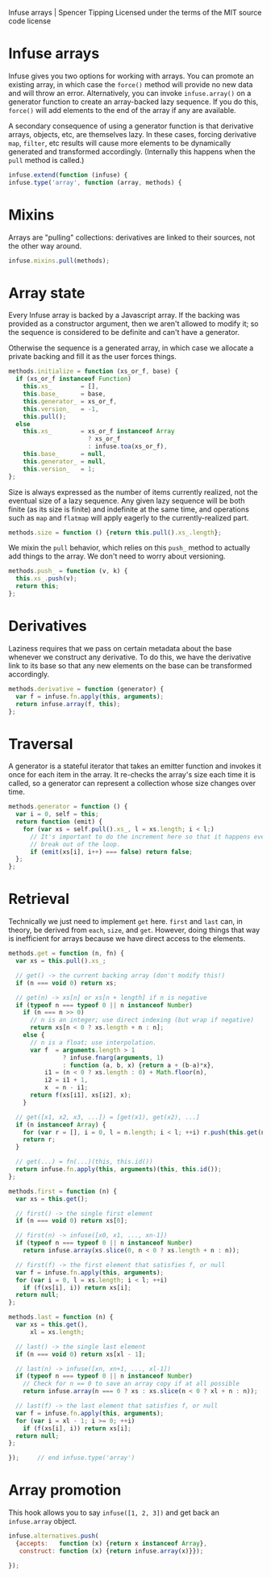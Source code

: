 Infuse arrays | Spencer Tipping
Licensed under the terms of the MIT source code license

# Infuse arrays

Infuse gives you two options for working with arrays. You can promote an
existing array, in which case the `force()` method will provide no new data and
will throw an error. Alternatively, you can invoke `infuse.array()` on a
generator function to create an array-backed lazy sequence. If you do this,
`force()` will add elements to the end of the array if any are available.

A secondary consequence of using a generator function is that derivative
arrays, objects, etc, are themselves lazy. In these cases, forcing derivative
`map`, `filter`, etc results will cause more elements to be dynamically
generated and transformed accordingly. (Internally this happens when the `pull`
method is called.)

```js
infuse.extend(function (infuse) {
infuse.type('array', function (array, methods) {
```

# Mixins

Arrays are "pulling" collections: derivatives are linked to their sources, not
the other way around.

```js
infuse.mixins.pull(methods);
```

# Array state

Every Infuse array is backed by a Javascript array. If the backing was provided
as a constructor argument, then we aren't allowed to modify it; so the sequence
is considered to be definite and can't have a generator.

Otherwise the sequence is a generated array, in which case we allocate a
private backing and fill it as the user forces things.

```js
methods.initialize = function (xs_or_f, base) {
  if (xs_or_f instanceof Function)
    this.xs_        = [],
    this.base_      = base,
    this.generator_ = xs_or_f,
    this.version_   = -1,
    this.pull();
  else
    this.xs_        = xs_or_f instanceof Array
                      ? xs_or_f
                      : infuse.toa(xs_or_f),
    this.base_      = null,
    this.generator_ = null,
    this.version_   = 1;
};
```

Size is always expressed as the number of items currently realized, not the
eventual size of a lazy sequence. Any given lazy sequence will be both finite
(as its size is finite) and indefinite at the same time, and operations such as
`map` and `flatmap` will apply eagerly to the currently-realized part.

```js
methods.size = function () {return this.pull().xs_.length};
```

We mixin the `pull` behavior, which relies on this `push_` method to actually
add things to the array. We don't need to worry about versioning.

```js
methods.push_ = function (v, k) {
  this.xs_.push(v);
  return this;
};
```

# Derivatives

Laziness requires that we pass on certain metadata about the base whenever we
construct any derivative. To do this, we have the derivative link to its base
so that any new elements on the base can be transformed accordingly.

```js
methods.derivative = function (generator) {
  var f = infuse.fn.apply(this, arguments);
  return infuse.array(f, this);
};
```

# Traversal

A generator is a stateful iterator that takes an emitter function and invokes
it once for each item in the array. It re-checks the array's size each time it
is called, so a generator can represent a collection whose size changes over
time.

```js
methods.generator = function () {
  var i = 0, self = this;
  return function (emit) {
    for (var xs = self.pull().xs_, l = xs.length; i < l;)
      // It's important to do the increment here so that it happens even if we
      // break out of the loop.
      if (emit(xs[i], i++) === false) return false;
  };
};
```

# Retrieval

Technically we just need to implement `get` here. `first` and `last` can, in
theory, be derived from `each`, `size`, and `get`. However, doing things that
way is inefficient for arrays because we have direct access to the elements.

```js
methods.get = function (n, fn) {
  var xs = this.pull().xs_;
```

```js
  // get() -> the current backing array (don't modify this!)
  if (n === void 0) return xs;
```

```js
  // get(n) -> xs[n] or xs[n + length] if n is negative
  if (typeof n === typeof 0 || n instanceof Number)
    if (n === n >> 0)
      // n is an integer; use direct indexing (but wrap if negative)
      return xs[n < 0 ? xs.length + n : n];
    else {
      // n is a float; use interpolation.
      var f  = arguments.length > 1
               ? infuse.fnarg(arguments, 1)
               : function (a, b, x) {return a + (b-a)*x},
          i1 = (n < 0 ? xs.length : 0) + Math.floor(n),
          i2 = i1 + 1,
          x  = n - i1;
      return f(xs[i1], xs[i2], x);
    }
```

```js
  // get([x1, x2, x3, ...]) = [get(x1), get(x2), ...]
  if (n instanceof Array) {
    for (var r = [], i = 0, l = n.length; i < l; ++i) r.push(this.get(n[i]));
    return r;
  }
```

```js
  // get(...) = fn(...)(this, this.id())
  return infuse.fn.apply(this, arguments)(this, this.id());
};
```

```js
methods.first = function (n) {
  var xs = this.get();
```

```js
  // first() -> the single first element
  if (n === void 0) return xs[0];
```

```js
  // first(n) -> infuse([x0, x1, ..., xn-1])
  if (typeof n === typeof 0 || n instanceof Number)
    return infuse.array(xs.slice(0, n < 0 ? xs.length + n : n));
```

```js
  // first(f) -> the first element that satisfies f, or null
  var f = infuse.fn.apply(this, arguments);
  for (var i = 0, l = xs.length; i < l; ++i)
    if (f(xs[i], i)) return xs[i];
  return null;
};
```

```js
methods.last = function (n) {
  var xs = this.get(),
      xl = xs.length;
```

```js
  // last() -> the single last element
  if (n === void 0) return xs[xl - 1];
```

```js
  // last(n) -> infuse([xn, xn+1, ..., xl-1])
  if (typeof n === typeof 0 || n instanceof Number)
    // Check for n == 0 to save an array copy if at all possible
    return infuse.array(n === 0 ? xs : xs.slice(n < 0 ? xl + n : n));
```

```js
  // last(f) -> the last element that satisfies f, or null
  var f = infuse.fn.apply(this, arguments);
  for (var i = xl - 1; i >= 0; ++i)
    if (f(xs[i], i)) return xs[i];
  return null;
};
```

```js
});     // end infuse.type('array')
```

# Array promotion

This hook allows you to say `infuse([1, 2, 3])` and get back an `infuse.array`
object.

```js
infuse.alternatives.push(
  {accepts:   function (x) {return x instanceof Array},
   construct: function (x) {return infuse.array(x)}});
```

```js
});

```
